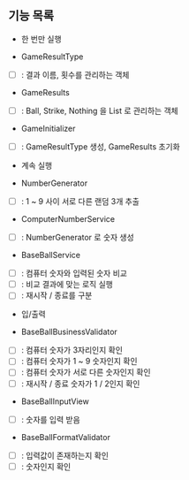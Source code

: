 ## 기능 목록

- 한 번만 실행

- GameResultType
- [ ] : 결과 이름, 횟수를 관리하는 객체

- GameResults
- [ ] : Ball, Strike, Nothing 을 List 로 관리하는 객체

- GameInitializer
- [ ] : GameResultType 생성, GameResults 초기화

- 계속 실행

- NumberGenerator
- [ ] : 1 ~ 9 사이 서로 다른 랜덤 3개 추출

- ComputerNumberService
- [ ] : NumberGenerator 로 숫자 생성

- BaseBallService
- [ ] : 컴퓨터 숫자와 입력된 숫자 비교
- [ ] : 비교 결과에 맞는 로직 실행
- [ ] : 재시작 / 종료를 구분

- 입/출력

- BaseBallBusinessValidator
- [ ] : 컴퓨터 숫자가 3자리인지 확인
- [ ] : 컴퓨터 숫자가 1 ~ 9 숫자인지 확인
- [ ] : 컴퓨터 숫자가 서로 다른 숫자인지 확인
- [ ] : 재시작 / 종료 숫자가 1 / 2인지 확인

- BaseBallInputView
- [ ] : 숫자를 입력 받음

- BaseBallFormatValidator
- [ ] : 입력값이 존재하는지 확인
- [ ] : 숫자인지 확인